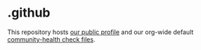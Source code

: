 # .github

This repository hosts [our public profile](profile/README.md) and our org-wide default [community-health check files](https://docs.github.com/en/github/building-a-strong-community/creating-a-default-community-health-file#supported-file-types).
